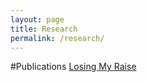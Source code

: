 ```yaml
---
layout: page
title: Research
permalink: /research/
---
```


#Publications
[Losing My Raise](https://academic.oup.com/ser/advance-article-abstract/doi/10.1093/ser/mwz006/5366224?redirectedFrom=fulltext)

